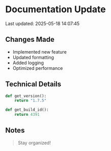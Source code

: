 # Documentation Update

Last updated: 2025-05-18 14:07:45

## Changes Made
- Implemented new feature
- Updated formatting
- Added logging
- Optimized performance

## Technical Details
```python
def get_version():
    return "1.7.5"

def get_build_id():
    return 4391
```

## Notes
> Stay organized!
